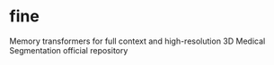 # fine
Memory transformers for full context and high-resolution 3D Medical Segmentation official repository
